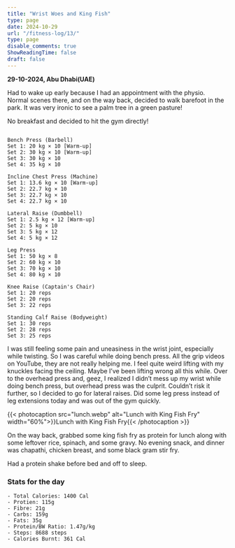 ```yaml
---
title: "Wrist Woes and King Fish"
type: page
date: 2024-10-29
url: "/fitness-log/13/"
type: page
disable_comments: true
ShowReadingTime: false
draft: false
---
```

**29-10-2024, Abu Dhabi(UAE)**

Had to wake up early because I had an appointment with the physio. Normal scenes there, and on the way back, decided to walk barefoot in the park. It was very ironic to see a palm tree in a green pasture!

No breakfast and decided to hit the gym directly!

```

Bench Press (Barbell)
Set 1: 20 kg × 10 [Warm-up]
Set 2: 30 kg × 10 [Warm-up]
Set 3: 30 kg × 10
Set 4: 35 kg × 10

Incline Chest Press (Machine)
Set 1: 13.6 kg × 10 [Warm-up]
Set 2: 22.7 kg × 10
Set 3: 22.7 kg × 10
Set 4: 22.7 kg × 10

Lateral Raise (Dumbbell)
Set 1: 2.5 kg × 12 [Warm-up]
Set 2: 5 kg × 10
Set 3: 5 kg × 12
Set 4: 5 kg × 12

Leg Press
Set 1: 50 kg × 8
Set 2: 60 kg × 10
Set 3: 70 kg × 10
Set 4: 80 kg × 10

Knee Raise (Captain's Chair)
Set 1: 20 reps
Set 2: 20 reps
Set 3: 22 reps

Standing Calf Raise (Bodyweight)
Set 1: 30 reps
Set 2: 28 reps
Set 3: 25 reps

```
I was still feeling some pain and uneasiness in the wrist joint, especially while twisting. So I was careful while doing bench press. All the grip videos on YouTube, they are not really helping me. I feel quite weird lifting with my knuckles facing the ceiling. Maybe I’ve been lifting wrong all this while. Over to the overhead press and, geez, I realized I didn’t mess up my wrist while doing bench press, but overhead press was the culprit. Couldn’t risk it further, so I decided to go for lateral raises. Did some leg press instead of leg extensions today and was out of the gym quickly.

{{< photocaption src="lunch.webp" alt="Lunch with King Fish Fry" width="60%">}}Lunch with King Fish Fry{{< /photocaption >}}



On the way back, grabbed some king fish fry as protein for lunch along with some leftover rice, spinach, and some gravy. No evening snack, and dinner was chapathi, chicken breast, and some black gram stir fry.

Had a protein shake before bed and off to sleep.


### Stats for the day

```
- Total Calories: 1400 Cal
- Protien: 115g
- Fibre: 21g
- Carbs: 159g
- Fats: 35g
- Protein/BW Ratio: 1.47g/kg
- Steps: 8688 steps
- Calories Burnt: 361 Cal

```
